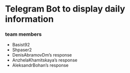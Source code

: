 # Telegram Bot to display daily information

### team members

* Basist92
* Shpaser2
* DenisAbramovDm’s response
* AnzhelaKhamitskaya’s response
* AleksandrBohan’s response
